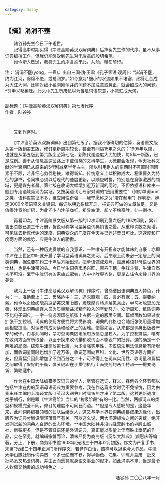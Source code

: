 ```yaml
---
category: Essay
---
```


## 【摘】涓涓不壅

　　陆谷孙先生今日下午逝世。  
　　记得高中时期买得《牛津高阶英汉双解词典》后捧读先生作的代序，虽不从事词典编撰工作，但我仍能感受到先生对于后辈的殷切希望。  
　　如今斯人已逝，我将先生的序言摘于此，共勉，砥砺前行。

注： 涓涓不壅(yong，一声)。出自三国·魏·王肃《孔子家语·观周》：“涓涓不壅，终为江河，绵绵不绝，或成网罗。”如今意为*细小的水流如果不堵塞，终将汇合成为大江大河。比喻对细小或刚刚萌芽的问题不加注意或纠正，就会酿成大的问题。*引申义略偏贬。此文中先生所用私以为当是词语原意，小流汇成大河。

---

副标题：《牛津高阶英汉双解词典》第七版代序  
作者：陆谷孙

<br>

　　又到作序时。

　　《牛津高阶英汉双解词典》出到第七版了。据我不很确切的估算，英语原文版从第一版到第五版，修订更新周期较长，甚至有间隔15年之久的；1995年以降，也就是从第五版到第六版复至第七版，新陈代谢速度大大加快，每5年一新版，已是成例。善于从信息高速公路上下载信息的文科学生，大概都会发现，今天社科文献的半衰期已从原来的5年剧减至半年左右，所以引用别人的东西时不可置时间因素于不顾，若非细心剪伐剔抉，难得新知。传统意义上以积微成大、稳重恒久为特征的辞书，也同样必须以后现代的速度更新，以顺应时势，特别是在竞争激烈的领域，更是谋先者昌。第七版在收词大幅增加近万新词的同时，不但依据语料库由一般到专用语域频现为实证，又按英语词汇专家对词的“应用重要性”（如对单词aunt之类，语料库实证不多，但应用性奇强――我宁愿称之为“潜在频用”）作判断，确定3000个英语释义关键词，每词以钥匙像标开启，把词典可做的文章做足，又是值得注意的新招，为此还专门注册商标。祖显裔清，却又不牓奇胜，此一例也。

　　再看印次。牛津高阶原文版从第一版的12次印刷到第六版的116次印刷，累计售出总数已逾三千万册，据说可称学习型英语词典销售之最。从重印次数之频增，可见除去新陈代谢的速度，词典受众的广度在今天亦已远非昔日可比。这速度和广度两方面的优势，应是牛津人的骄傲。

　　当然，还有一种历史贡献的自我意识，一种唯有开拓者才能体味的自豪：亦即牛津在上世纪中叶就开启了学习型英语词典之先河，后来跟上而未必一定居上的同类词典，据说要在约三十年后方始出现。把单语做成双解，嘉惠英语非母语世界的士林，也是牛津带的头。今日学生词典市场兴旺，百卉千葩，争红斗紫，牛津自然功不可没。至于牛津词典的家族式配套，大中小阵容齐整，更是古往今来辞书界的美谈。

　　我为上一版《牛津高阶英汉双解词典》作序时，曾总结出该词典五大特色，计为：一、准确至上；二、繁略适中；三、追求直观；四、言必有据；五、撮要纳新。如今以之检阅眼前这部英汉第七版，发现原有特点越见突出，学习功能更加完善，体现出词典编译人员为质量精益求精而投入的辛勤努力。众所周知，纸质词典不比电子词典，一字一符必须印在纸张上占据一定的版面空间。篇幅页数如果过度扩张不加控制，词典的使用方便性将大受影响，词典的价格也会随纸张使用量增加而相应提高，对读者构成阅读和经济上的困难。惜墨如金，从来都是词典出版者严守的戒律。而与此同时，学习型词典因语法用法信息量较大，为了控制篇幅，唯有在收词方面有所取舍，以至于换来收词量和收词面不够宽广的批评。这的确是一个两难的局面。综观牛津高阶第七版，为求增强实用性，不仅语法用法信息量有所增加，而收词量同时也增加了近万条，收词范围向百科、文化、世界英语等方面扩充，但篇幅只因此增加了不到百分之二十，可称得上在词典实用性、收词量和篇幅之间取得了很好的平衡，其关键即在于贯彻执行上面提到的两个特点――撮要纳新、繁略适中。

　　作为在中国大陆编纂英汉词典的学人，尽管在选词、释义、择例各个环节都以包括牛津在内的英语母语词典为重要参考，我在作这篇序文时仍不免惭愧，因为由我出任主编的上海译文版《英汉大词典》时隔16年才出了第二版，这种更新速度类乎蜗行，倒是跟《牛津高阶》当年的“初级阶段”有的一比。当然，两部词典的类型和规模完全不同，修订的难度不可同日而语。**但是令人感叹的是，这些年来，此间词典编纂领域的团队后继乏人，这又与学术界把词典编纂成果边缘化，出版界为词典付酬设限轻薄苛严有关。可以这么说，两大坚硬板块之间的夹缝，绝非发硎试新的词典人合适的生态环境。**中国大陆并非没有经营辞书的老牌出版社，新锐更多，但是不管母语还是外语词典，真正能以质量上佳而胜出垂范的作品，实在罕见。就编辑宗旨而论，清末严复为商务版《英华大辞典》(颜惠庆等编著，分上、下册，商务印书馆1908年(光绪三十四年)2月初版。序文为严复手书，末署“光绪三十四年正月”)所作序文，若译作白话，照样可以冠冕今人作品。牛津大学出版社制作词典历一个多世纪而不衰，得以物色、汇集、训练并启用一批又一批熟悉又热爱词典，并由此而愿意献身语文事业的俊才，如此涓涓不壅，当是最令人钦佩又艳羡的成功特色之一。

<p align="right">陆谷孙
二〇〇八年一月</p>